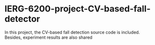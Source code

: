# IERG-6200-project-CV-based-fall-detector
In this project, the CV-based fall detection source code is included. Besides, experiment results are also shared
